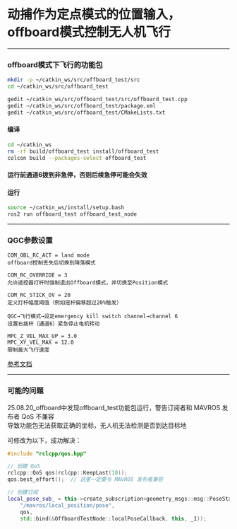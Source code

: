 # 动捕作为定点模式的位置输入，offboard模式控制无人机飞行

---

### offboard模式下飞行的功能包

```bash
mkdir -p ~/catkin_ws/src/offboard_test/src
cd ~/catkin_ws/src/offboard_test

gedit ~/catkin_ws/src/offboard_test/src/offboard_test.cpp
gedit ~/catkin_ws/src/offboard_test/package.xml
gedit ~/catkin_ws/src/offboard_test/CMakeLists.txt
```

#### 编译

```bash
cd ~/catkin_ws
rm -rf build/offboard_test install/offboard_test
colcon build --packages-select offboard_test
```

#### 运行前通道6拨到非急停，否则后续急停可能会失效

#### 运行

```bash
source ~/catkin_ws/install/setup.bash
ros2 run offboard_test offboard_test_node
```

---

### QGC参数设置

```
COM_OBL_RC_ACT = land mode  
offboard控制丢失后切换到降落模式

COM_RC_OVERRIDE = 3  
允许遥控器打杆时强制退出Offboard模式，并切换至Position模式

COM_RC_STICK_OV = 20  
定义打杆幅度阈值（例如摇杆偏移超过20%触发）

QGC→飞行模式→设定emergency kill switch channel→channel 6  
设置右拨杆（通道6）紧急停止电机转动

MPC_Z_VEL_MAX_UP = 3.0  
MPC_XY_VEL_MAX = 12.0  
限制最大飞行速度
```

[参考文档](https://cwkj-tech.yuque.com/bsge84/fdgmgu/th7s855up9rprktf)

---

### 可能的问题

25.08.20_offboard中发现offboard_test功能包运行，警告订阅者和 MAVROS 发布者 QoS 不兼容  
导致功能包无法获取正确的坐标，无人机无法检测是否到达目标地

可修改为以下，成功解决：

```cpp
#include "rclcpp/qos.hpp"

// 创建 QoS
rclcpp::QoS qos(rclcpp::KeepLast(10));
qos.best_effort();  // 这里一定要与 MAVROS 发布者兼容

// 创建订阅
local_pose_sub_ = this->create_subscription<geometry_msgs::msg::PoseStamped>(
    "/mavros/local_position/pose",
    qos,
    std::bind(&OffboardTestNode::localPoseCallback, this, _1));
```
